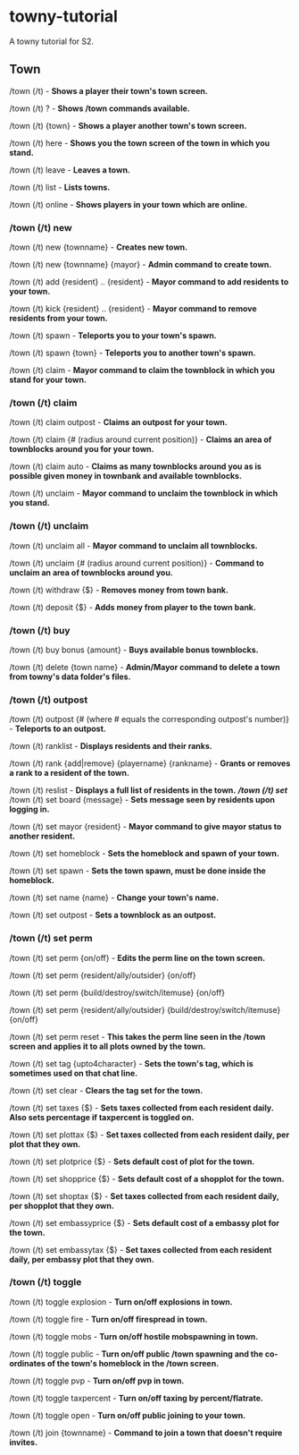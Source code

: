 # towny-tutorial
A towny tutorial for S2.

## Town
/town (/t) - **Shows a player their town's town screen.**

/town (/t) ? - **Shows /town commands available.**

/town (/t) {town} - **Shows a player another town's town screen.**

/town (/t) here - **Shows you the town screen of the town in which you stand.**

/town (/t) leave - **Leaves a town.**

/town (/t) list - **Lists towns.**

/town (/t) online - **Shows players in your town which are online.**
### /town (/t) new
/town (/t) new {townname} - **Creates new town.**

/town (/t) new {townname} {mayor} - **Admin command to create town.**

/town (/t) add {resident} .. {resident} - **Mayor command to add residents to your town.**

/town (/t) kick {resident} .. {resident} - **Mayor command to remove residents from your town.**

/town (/t) spawn - **Teleports you to your town's spawn.**

/town (/t) spawn {town} - **Teleports you to another town's spawn.**

/town (/t) claim - **Mayor command to claim the townblock in which you stand for your town.**
### /town (/t) claim
/town (/t) claim outpost - **Claims an outpost for your town.**

/town (/t) claim {# (radius around current position)} - **Claims an area of townblocks around you for your town.**

/town (/t) claim auto - **Claims as many townblocks around you as is possible given money in townbank and available townblocks.**

/town (/t) unclaim - **Mayor command to unclaim the townblock in which you stand.**
### /town (/t) unclaim
/town (/t) unclaim all - **Mayor command to unclaim all townblocks.**

/town (/t) unclaim {# (radius around current position)} - **Command to unclaim an area of townblocks around you.**

/town (/t) withdraw {$} - **Removes money from town bank.**

/town (/t) deposit {$} - **Adds money from player to the town bank.**
### /town (/t) buy
/town (/t) buy bonus {amount} - **Buys available bonus townblocks.**

/town (/t) delete {town name} - **Admin/Mayor command to delete a town from towny's data folder's files.**
### /town (/t) outpost
/town (/t) outpost {# (where # equals the corresponding outpost's number)} - **Teleports to an outpost.**

/town (/t) ranklist - **Displays residents and their ranks.**

/town (/t) rank {add|remove} {playername} {rankname} - **Grants or removes a rank to a resident of the town.**

/town (/t) reslist - **Displays a full list of residents in the town.**
***/town (/t) set***
/town (/t) set board {message} - **Sets message seen by residents upon logging in.**

/town (/t) set mayor {resident} - **Mayor command to give mayor status to another resident.**

/town (/t) set homeblock - **Sets the homeblock and spawn of your town.**

/town (/t) set spawn - **Sets the town spawn, must be done inside the homeblock.**

/town (/t) set name {name} - **Change your town's name.**

/town (/t) set outpost - **Sets a townblock as an outpost.**
### /town (/t) set perm
/town (/t) set perm {on/off} - **Edits the perm line on the town screen.**

/town (/t) set perm {resident/ally/outsider} {on/off}

/town (/t) set perm {build/destroy/switch/itemuse} {on/off}

/town (/t) set perm {resident/ally/outsider} {build/destroy/switch/itemuse} {on/off}

/town (/t) set perm reset - **This takes the perm line seen in the /town screen and applies it to all plots owned by the town.**

/town (/t) set tag {upto4character} - **Sets the town's tag, which is sometimes used on that chat line.**

/town (/t) set clear - **Clears the tag set for the town.**

/town (/t) set taxes {$} - **Sets taxes collected from each resident daily. Also sets percentage if taxpercent is toggled on.**

/town (/t) set plottax {$} - **Set taxes collected from each resident daily, per plot that they own.**

/town (/t) set plotprice {$} - **Sets default cost of plot for the town.**

/town (/t) set shopprice {$} - **Sets default cost of a shopplot for the town.**

/town (/t) set shoptax {$} - **Set taxes collected from each resident daily, per shopplot that they own.**

/town (/t) set embassyprice {$} - **Sets default cost of a embassy plot for the town.**

/town (/t) set embassytax {$} - **Set taxes collected from each resident daily, per embassy plot that they own.**
### /town (/t) toggle
/town (/t) toggle explosion - **Turn on/off explosions in town.**

/town (/t) toggle fire - **Turn on/off firespread in town.**

/town (/t) toggle mobs - **Turn on/off hostile mobspawning in town.**

/town (/t) toggle public - **Turn on/off public /town spawning and the co-ordinates of the town's homeblock in the /town screen.**

/town (/t) toggle pvp - **Turn on/off pvp in town.**

/town (/t) toggle taxpercent - **Turn on/off taxing by percent/flatrate.**

/town (/t) toggle open - **Turn on/off public joining to your town.**

/town (/t) join {townname} - **Command to join a town that doesn't require invites.**



